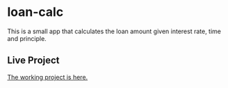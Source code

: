 # loan-calc
This is a small app that calculates the loan amount given interest rate, time and principle.

## Live Project

[The working project is here.](https://jod35.github.io/loan-calc/)
